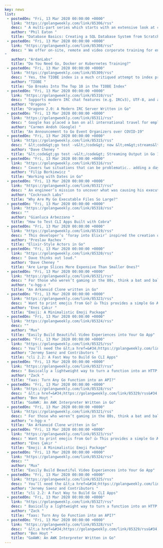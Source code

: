 ```yaml
---
key: news
list:
 - postedOn: "Fri, 13 Mar 2020 00:00:00 +0000"
   link: "https://golangweekly.com/link/85306/rss"
   desc: " A multi-part series which starts with an extensive look at creating a basic SQL parser, adding an in-memory backend, and a simple REPL."
   author: "Phil Eaton "
   title: "Database Basics: Creating a SQL Database System from Scratch"
 - postedOn: "Fri, 13 Mar 2020 00:00:00 +0000"
   link: "https://golangweekly.com/link/85308/rss"
   desc: " We offer on-site, remote and video corporate training for engineers that want to learn Go, Docker and/or Kubernetes. Having trained over 5,000 engineers, we have carefully crafted these classes for students to get as much value as possible.
"
   author: "ArdanLabs"
   title: "Do You Need Go, Docker or Kubernetes Training?"
 - postedOn: "Fri, 13 Mar 2020 00:00:00 +0000"
   link: "https://golangweekly.com/link/85309/rss"
   desc: " Yes, the TIOBE index is a much critiqued attempt to index programming languages by their relative popularity but it’s been around a &lt;em&gt;long&lt;/em&gt; time so Go finally breaking into the top 10 (up from #18 a year ago) is nonetheless notable relative to other languages."
   author: "TIOBE "
   title: "Go Breaks Into The Top 10 in the TIOBE Index"
 - postedOn: "Fri, 13 Mar 2020 00:00:00 +0000"
   link: "https://golangweekly.com/link/85310/rss"
   desc: " Supports modern IRC chat features (e.g. IRCv3), UTF-8, and as of this week’s version 2, persistent history support, LDAP support, and full ‘bouncer’/always-on client support too."
   author: "Oragono "
   title: "Oragono 2.0: A Modern IRC Server Written in Go"
 - postedOn: "Fri, 13 Mar 2020 00:00:00 +0000"
   link: "https://golangweekly.com/link/85311/rss"
   desc: " Google has placed a ban on all international travel for employees until further notice and no Go team members intend to travel internationally until at least May 2020. As well as taking this into account, there are ways you can notify the community about the state of your events (including emailing us, if you need to get the word out)."
   author: "Carmen Andoh (Google) "
   title: "An Announcement to Go Event Organizers over COVID-19"
 - postedOn: "Fri, 13 Mar 2020 00:00:00 +0000"
   link: "https://golangweekly.com/link/85315/rss"
   desc: " &lt;code&gt;go test -v&lt;/code&gt; now &lt;em&gt;streams&lt;/em&gt; &lt;code&gt;t.Log&lt;/code&gt; output as it happens rather than waiting until the end yielding a ‘quality of life improvement’ for integration-style tests where there might be messages you’d be keen to know about in real time."
   author: "Dave Cheney "
   title: "&lt;code&gt;go test -v&lt;/code&gt; Streaming Output in Go 1.14+"
 - postedOn: "Fri, 13 Mar 2020 00:00:00 +0000"
   link: "https://golangweekly.com/link/85316/rss"
   desc: " Covers two situations that can be problematic.. adding a day or a week to an existing date, and the misuse of &lt;code&gt;time.Time&lt;/code&gt; for working with dates."
   author: "Filip Borkiewicz "
   title: "Working with Dates in Go"
 - postedOn: "Fri, 13 Mar 2020 00:00:00 +0000"
   link: "https://golangweekly.com/link/85317/rss"
   desc: " An engineer’s mission to uncover what was causing his executable files to be 25% larger than the source code."
   author: "Cockroach Labs"
   title: "Why Are My Go Executable Files So Large?"
 - postedOn: "Fri, 13 Mar 2020 00:00:00 +0000"
   link: "https://golangweekly.com/link/85318/rss"
   desc: ""
   author: "Gianluca Arbezzano "
   title: "How to Test CLI Apps Built with Cobra"
 - postedOn: "Fri, 13 Mar 2020 00:00:00 +0000"
   link: "https://golangweekly.com/link/85319/rss"
   desc: " This developer’s ‘foray into Elixir’ inspired the creation of Elixir-style actors in Go. Interesting though ultimately I’m not convinced this approach is necessary."
   author: "Preslav Rachev "
   title: "Elixir-Style Actors in Go"
 - postedOn: "Fri, 13 Mar 2020 00:00:00 +0000"
   link: "https://golangweekly.com/link/85320/rss"
   desc: " Dave thinks out loud."
   author: "Dave Cheney "
   title: "Are Large Slices More Expensive Than Smaller Ones?"
 - postedOn: "Fri, 13 Mar 2020 00:00:00 +0000"
   link: "https://golangweekly.com/link/85321/rss"
   desc: " For those who weren’t gaming in the 80s, think a bat and ball game 😄 This one is written in Go, uses the &lt;a href=&#34;https://golangweekly.com/link/85322/rss&#34; style=&#34; color: #0099b4;   &#34;&gt;Ebiten&lt;/a&gt; 2D game engine, and follow an entity component system (ECS) architecture."
   author: "x-hgg-x "
   title: "An Arkanoid Clone written in Go"
 - postedOn: "Fri, 13 Mar 2020 00:00:00 +0000"
   link: "https://golangweekly.com/link/85323/rss"
   desc: " Want to print emojis from Go? 👍 This provides a simple Go API with which to do so. For example: &lt;code&gt;emoji.ThumbsUp&lt;/code&gt;"
   author: "Enes Çakır "
   title: "Emoji: A Minimalistic Emoji Package"
 - postedOn: "Fri, 13 Mar 2020 00:00:00 +0000"
   link: "https://golangweekly.com/link/85324/rss"
   desc: ""
   author: "Mux"
   title: "Easily Build Beautiful Video Experiences into Your Go App"
 - postedOn: "Fri, 13 Mar 2020 00:00:00 +0000"
   link: "https://golangweekly.com/link/85325/rss"
   desc: " You’ll need the &lt;a href=&#34;https://golangweekly.com/link/85326/rss&#34; style=&#34; color: #0099b4;   &#34;&gt;v2 docs&lt;/a&gt; to get a feel for all the features available here, but think bash and zsh auto-completion, flags, subcommands, help text, and more."
   author: "Jeremy Saenz and Contributors "
   title: "cli 2.2: A Fast Way to Build Go CLI Apps"
 - postedOn: "Fri, 13 Mar 2020 00:00:00 +0000"
   link: "https://golangweekly.com/link/85327/rss"
   desc: " Basically a lightweight way to turn a function into an HTTP service wrapped within a container."
   author: "Zack "
   title: "faas: Turn Any Go Function into an API?"
 - postedOn: "Fri, 13 Mar 2020 00:00:00 +0000"
   link: "https://golangweekly.com/link/85328/rss"
   desc: " &lt;a href=&#34;https://golangweekly.com/link/85329/rss&#34; style=&#34; color: #0099b4;   &#34;&gt;AWK&lt;/a&gt; is a text processing language with a long history."
   author: "Ben Hoyt "
   title: "GoAWK: An AWK Interpreter Written in Go"
 - postedOn: "Fri, 13 Mar 2020 00:00:00 +0000"
   link: "https://golangweekly.com/link/85321/rss"
   desc: " For those who weren’t gaming in the 80s, think a bat and ball game 😄 This one is written in Go, uses the &lt;a href=&#34;https://golangweekly.com/link/85322/rss&#34; style=&#34; color: #0099b4;   &#34;&gt;Ebiten&lt;/a&gt; 2D game engine, and follow an entity component system (ECS) architecture."
   author: "x-hgg-x "
   title: "An Arkanoid Clone written in Go"
 - postedOn: "Fri, 13 Mar 2020 00:00:00 +0000"
   link: "https://golangweekly.com/link/85323/rss"
   desc: " Want to print emojis from Go? 👍 This provides a simple Go API with which to do so. For example: &lt;code&gt;emoji.ThumbsUp&lt;/code&gt;"
   author: "Enes Çakır "
   title: "Emoji: A Minimalistic Emoji Package"
 - postedOn: "Fri, 13 Mar 2020 00:00:00 +0000"
   link: "https://golangweekly.com/link/85324/rss"
   desc: ""
   author: "Mux"
   title: "Easily Build Beautiful Video Experiences into Your Go App"
 - postedOn: "Fri, 13 Mar 2020 00:00:00 +0000"
   link: "https://golangweekly.com/link/85325/rss"
   desc: " You’ll need the &lt;a href=&#34;https://golangweekly.com/link/85326/rss&#34; style=&#34; color: #0099b4;   &#34;&gt;v2 docs&lt;/a&gt; to get a feel for all the features available here, but think bash and zsh auto-completion, flags, subcommands, help text, and more."
   author: "Jeremy Saenz and Contributors "
   title: "cli 2.2: A Fast Way to Build Go CLI Apps"
 - postedOn: "Fri, 13 Mar 2020 00:00:00 +0000"
   link: "https://golangweekly.com/link/85327/rss"
   desc: " Basically a lightweight way to turn a function into an HTTP service wrapped within a container."
   author: "Zack "
   title: "faas: Turn Any Go Function into an API?"
 - postedOn: "Fri, 13 Mar 2020 00:00:00 +0000"
   link: "https://golangweekly.com/link/85328/rss"
   desc: " &lt;a href=&#34;https://golangweekly.com/link/85329/rss&#34; style=&#34; color: #0099b4;   &#34;&gt;AWK&lt;/a&gt; is a text processing language with a long history."
   author: "Ben Hoyt "
   title: "GoAWK: An AWK Interpreter Written in Go"
---
```

